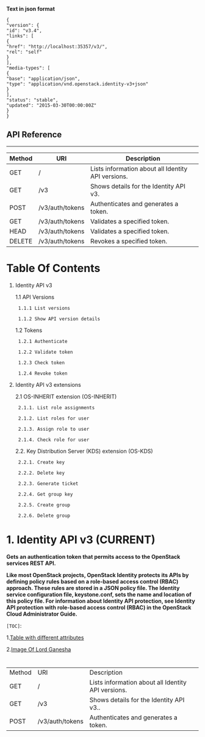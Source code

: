 **Text in json format**

```
{
"version": {
"id": "v3.4",
"links": [
{
"href": "http://localhost:35357/v3/",
"rel": "self"
}
],
"media-types": [
{
"base": "application/json",
"type": "application/vnd.openstack.identity-v3+json"
}
],
"status": "stable",
"updated": "2015-03-30T00:00:00Z"
}
}
```


API Reference   
-------------------------------------------------------------------------
-------------------------------------------------------------------------


|Method      | URI                             |Description                                          |
|------------|---------------------------------|---------------------------------------------------  |
|GET         | /                               |Lists information about all Identity API versions.   |
|GET         | /v3                             |Shows details for the Identity API v3.               |
|POST        |  /v3/auth/tokens                | Authenticates and generates a token.                |
|GET         |  /v3/auth/tokens                |Validates a specified token.                         |
| HEAD       |  /v3/auth/tokens                |  Validates a specified token.                       |
|DELETE      |/v3/auth/tokens                  |Revokes a specified token.                           |
                                                                                     
                                                                                     

# Table Of Contents

1. Identity API v3
 
    1.1 API Versions

        1.1.1 List versions
        
        1.1.2 Show API version details
        
    1.2 Tokens
        
        1.2.1 Authenticate
        
        1.2.2 Validate token
        
        1.2.3 Check token
        
        1.2.4 Revoke token
        
2. Identity API v3 extensions

    2.1 OS-INHERIT extension (OS-INHERIT)
    
        2.1.1. List role assignments
        
        2.1.2. List roles for user
        
        2.1.3. Assign role to user
        
        2.1.4. Check role for user
        
    2.2. Key Distribution Server (KDS) extension (OS-KDS)
    
        2.2.1. Create key
        
        2.2.2. Delete key
        
        2.2.3. Generate ticket
        
        2.2.4. Get group key
        
        2.2.5. Create group
        
        2.2.6. Delete group
        
# 1. Identity API v3 (CURRENT)
**Gets an authentication token that permits access to the OpenStack services REST API.**

**Like most OpenStack projects, OpenStack Identity protects its APIs by defining policy rules based on a role-based access control (RBAC) approach. These rules are stored in a JSON policy file. The Identity service configuration file, keystone.conf, sets the name and location of this policy file. For information about Identity API protection, see Identity API protection with role-based access control (RBAC) in the OpenStack Cloud Administrator Guide.**


`[TOC]`:

 1.[Table with different attributes](https://github.com/Randive/Test/edit/master/README.md)

 2.[Image Of Lord Ganesha](https://github.com/Randive/Test/edit/master/README.md)
 
 #
 
 <html>
 <body>
 <table>
 <tr><td>Method</td><td>URI</td><td>Description</td></tr>
 <tr></tr>
 <tr><td>GET</td><td>/</td><td>Lists information about all Identity API versions.</td></tr>
 <tr><td>GET</td><td>/v3</td><td>Shows details for the Identity API v3..</td></tr>
 <tr><td>POST</td><td>/v3/auth/tokens</td><td>Authenticates and generates a token.</td></tr>
 </table>
 </body>
 </html>
 

                        
